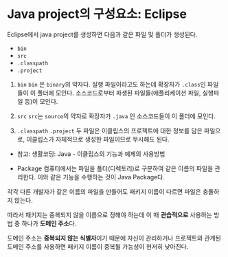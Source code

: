 # Java project의 구성요소: Eclipse

Eclipse에서 java project를 생성하면 다음과 같은 파일 및 폴더가 생성된다.
* `bin`
* `src`
* `.classpath`
* `.project`

1. `bin`
    `bin` 은 `binary`의 약자다. 실행 파일이라고도 하는데 확장자가 `.class`인 파일들이 이 폴더에 모인다.
    소스코드로부터 파생된 파일들(애플리케이션 파일, 실행파일 등)이 모인다.

2. `src`
    `src`는 `source`의 약자로 확장자가 `.java` 인 소스코드들이 이 폴더에 모인다.

3. `.classpath` `.project`
    두 파일은 이클립스의 프로젝트에 대한 정보를 담은 파일으로, 이클립스가 자체적으로 생성한 파일이므로 무시해도 된다.

- 참고: 생활코딩: Java - 이클립스의 기능과 예제의 사용방법

* Package
컴퓨터에서는 파일을 폴더(디렉토리)로 구분하여 같은 이름의 파일을 관리한다. 이와 같은 기능을 수행하는 것이 Java Package다.

각각 다른 개발자가 같은 이름의 파일을 만들어도 패키지 이름이 다르면 파일은 충돌하지 않는다.

따라서 패키지는 중복되지 않을 이름으로 정해야 하는데 이 때 **관습적으로** 사용하는 방법 중 하나가 **도메인 주소**다. 

도메인 주소는 **중복되지 않는 식별자**이기 때문에 자신이 관리하거나 프로젝트와 관계된 도메인 주소를 사용하면 패키지 이름이 중복될 가능성이 현저히 낮아진다.